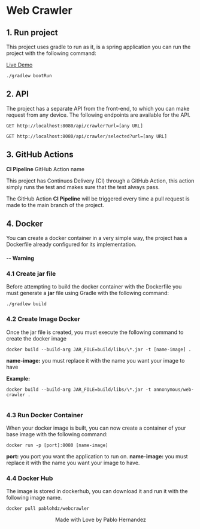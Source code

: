 # Web Crawler

## 1. Run project

This project uses gradle to run as it, is a spring application you can run the project
with the following command:

[Live Demo](http://158.101.22.36:8080/)

```shell
./gradlew bootRun
```

## 2. API

The project has a separate API from the front-end, to which you can make request from 
any device. The following endpoints are available for the API.

```shell
GET http://localhost:8080/api/crawler?url=[any URL]
```

```shell
GET http://localhost:8080/api/crawler/selected?url=[any URL]
```

## 3. GitHub Actions

**CI Pipeline** GitHub Action name

This project has Continuos Delivery (CI) through a GitHub Action, this action simply 
runs the test and makes sure that the test always pass.

The GitHub Action **CI Pipeline** will be triggered every time a pull request is made 
to the main branch of the project.

## 4. Docker

You can create a docker container in a very simple way, the project has a Dockerfile 
already configured for its implementation.

#### -- Warning

### 4.1 Create jar file 

Before attempting to build the docker container with the Dockerfile you must generate 
a **jar** file using Gradle with the following command:

```shell
./gradlew build
```
### 4.2 Create Image Docker

Once the jar file is created, you must execute the following command to create the 
docker image

```shell
docker build --build-arg JAR_FILE=build/libs/\*.jar -t [name-image] .
```

**name-image:** you must replace it with the name you want your image to have

**Example:**

```shell
docker build --build-arg JAR_FILE=build/libs/\*.jar -t annonymous/web-crawler .


```

### 4.3 Run Docker Container

When your docker image is built, you can now create a container of your base image 
with the following command:

```shell
docker run -p [port]:8080 [name-image]
```

**port:** you port you want the application to run on.
**name-image:** you must replace it with the name you want your image to have.

### 4.4 Docker Hub

The image is stored in dockerhub, you can download it and run it with the following 
image name.

```shell
docker pull pablohdz/webcrawler
```


<footer style="display: flex; align-items: center; justify-content: center; margin: 10px">
    Made with Love by Pablo Hernandez
</footer>
